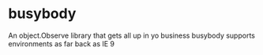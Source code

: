 # busybody
An object.Observe library that gets all up in yo business
busybody supports environments as far back as IE 9
